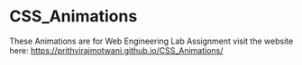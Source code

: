 # CSS_Animations
These Animations are for Web Engineering Lab Assignment
visit the website here: 
https://prithvirajmotwani.github.io/CSS_Animations/
